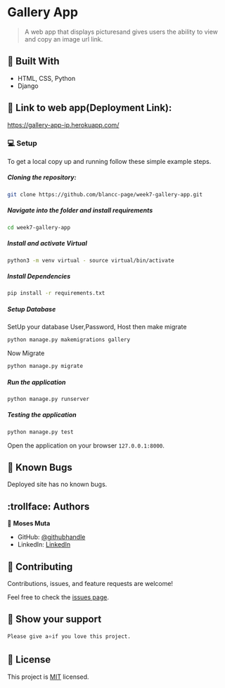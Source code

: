 # Gallery App

> A web app that displays picturesand gives users the ability to view and copy an image url link. 

## :hammer: Built With

- HTML, CSS, Python
- Django

## :link: Link to web app(Deployment Link):

https://gallery-app-ip.herokuapp.com/

### :computer: Setup
To get a local copy up and running follow these simple example steps.
  
##### Cloning the repository:  
 ```bash 
git clone https://github.com/blancc-page/week7-gallery-app.git
```
##### Navigate into the folder and install requirements  
 ```bash 
cd week7-gallery-app 
```
##### Install and activate Virtual  
 ```bash 
python3 -m venv virtual - source virtual/bin/activate  
```  
##### Install Dependencies  
 ```bash 
pip install -r requirements.txt 
```  
 ##### Setup Database  
  SetUp your database User,Password, Host then make migrate  
 ```bash 
python manage.py makemigrations gallery
 ``` 
 Now Migrate  
 ```bash 
python manage.py migrate 
```
##### Run the application  
 ```bash 
python manage.py runserver 
``` 
##### Testing the application  
 ```bash 
python manage.py test 
```
Open the application on your browser `127.0.0.1:8000`.  
  

## :bug: Known Bugs
Deployed site has no known bugs.

## :trollface: Authors

👤 **Moses Muta**

- GitHub: [@githubhandle](https://github.com/blancc-page)
- LinkedIn: [LinkedIn](<linkedIn link>)


## 🤝 Contributing

Contributions, issues, and feature requests are welcome!

Feel free to check the [issues page](../../issues/).

## :muscle: Show your support

    Please give a⭐️if you love this project.

## 📝 License

This project is [MIT](./MIT.md) licensed.
